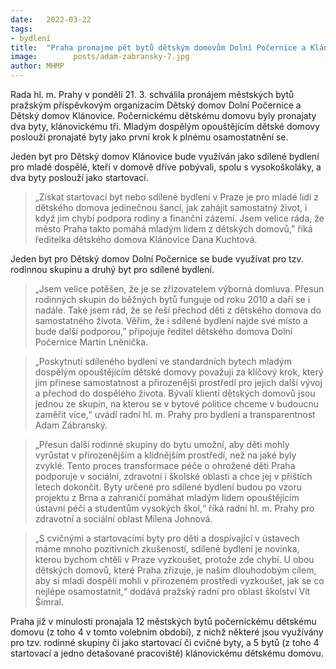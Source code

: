 ```yaml
---
date:   2022-03-22
tags:  
- bydlení
title:  "Praha pronajme pět bytů dětským domovům Dolní Počernice a Klánovice. Pomohou mladým dospělým k samostatnému životu, nově začne fungovat i sdílené bydlení"
image: 	      posts/adam-zabransky-7.jpg
author: MHMP
---
```


Rada hl. m. Prahy v pondělí 21. 3. schválila pronájem městských bytů pražským příspěvkovým organizacím Dětský domov Dolní Počernice a Dětský domov Klánovice. Počernickému dětskému domovu byly pronajaty dva byty, klánovickému tři. Mladým dospělým opouštějícím dětské domovy poslouží pronajaté byty jako první krok k plnému osamostatnění se.

Jeden byt pro Dětský domov Klánovice bude využíván jako sdílené bydlení pro mladé dospělé, kteří v domově dříve pobývali, spolu s vysokoškoláky, a dva byty poslouží jako startovací.

> „Získat startovací byt nebo sdílené bydlení v Praze je pro mladé lidi z dětského domova jedinečnou šancí, jak zahájit samostatný život, i když jim chybí podpora rodiny a finanční zázemí. Jsem velice ráda, že město Praha takto pomáhá mladým lidem z dětských domovů,” říká ředitelka dětského domova Klánovice Dana Kuchtová.

Jeden byt pro Dětský domov Dolní Počernice se bude využívat pro tzv. rodinnou skupinu a druhý byt pro sdílené bydlení.

> „Jsem velice potěšen, že je se zřizovatelem výborná domluva. Přesun rodinných skupin do běžných bytů funguje od roku 2010 a daří se i nadále. Také jsem rád, že se řeší přechod děti z dětského domova do samostatného života. Věřím, že i sdílené bydlení najde své místo a bude další podporou,” připojuje ředitel dětského domova Dolní Počernice Martin Lněnička.

> „Poskytnutí sdíleného bydlení ve standardních bytech mladým dospělým opouštějícím dětské domovy považuji za klíčový krok, který jim přinese samostatnost a přirozenější prostředí pro jejich další vývoj a přechod do dospělého života. Bývalí klienti dětských domovů jsou jednou ze skupin, na kterou se v bytové politice chceme v budoucnu zaměřit více,“ uvádí radní hl. m. Prahy pro bydlení a transparentnost Adam Zábranský.

> „Přesun další rodinné skupiny do bytu umožní, aby děti mohly vyrůstat v přirozenějším a klidnějším prostředí, než na jaké byly zvyklé. Tento proces transformace péče o ohrožené děti Praha podporuje v sociální, zdravotní i školské oblasti a chce jej v příštích letech dokončit. Byty určené pro sdílené bydlení budou po vzoru projektu z Brna a zahraničí pomáhat mladým lidem opouštějícím ústavní péči a studentům vysokých škol,“ říká radní hl. m. Prahy pro zdravotní a sociální oblast Milena Johnová.

> „S cvičnými a startovacími byty pro děti a dospívající v ústavech máme mnoho pozitivních zkušeností, sdílené bydlení je novinka, kterou bychom chtěli v Praze vyzkoušet, protože zde chybí. U obou dětských domovů, které Praha zřizuje, je naším dlouhodobým cílem, aby si mladí dospělí mohli v přirozeném prostředí vyzkoušet, jak se co nejlépe osamostatnit,“ dodává pražský radní pro oblast školství Vít Šimral.

Praha již v minulosti pronajala 12 městských bytů počernickému dětskému domovu (z toho 4 v tomto volebním období), z nichž některé jsou využívány pro tzv. rodinné skupiny či jako startovací či cvičné byty, a 5 bytů (z toho 4 startovací a jedno detašované pracoviště) klánovickému dětskému domovu.
